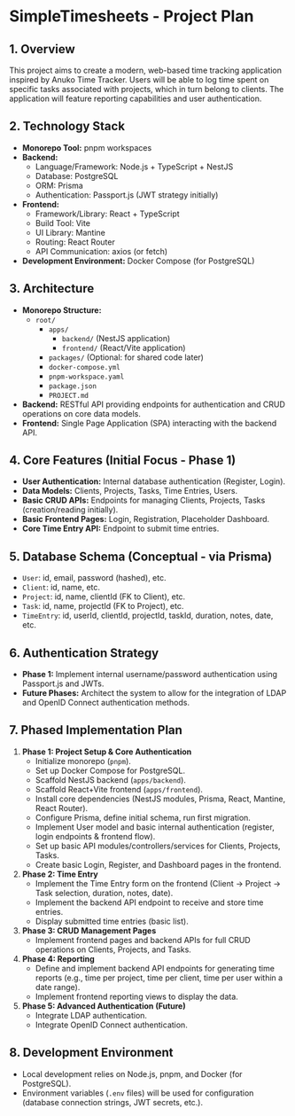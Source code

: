 # SimpleTimesheets - Project Plan

## 1. Overview

This project aims to create a modern, web-based time tracking application inspired by Anuko Time Tracker. Users will be able to log time spent on specific tasks associated with projects, which in turn belong to clients. The application will feature reporting capabilities and user authentication.

## 2. Technology Stack

*   **Monorepo Tool:** pnpm workspaces
*   **Backend:**
    *   Language/Framework: Node.js + TypeScript + NestJS
    *   Database: PostgreSQL
    *   ORM: Prisma
    *   Authentication: Passport.js (JWT strategy initially)
*   **Frontend:**
    *   Framework/Library: React + TypeScript
    *   Build Tool: Vite
    *   UI Library: Mantine
    *   Routing: React Router
    *   API Communication: axios (or fetch)
*   **Development Environment:** Docker Compose (for PostgreSQL)

## 3. Architecture

*   **Monorepo Structure:**
    *   `root/`
        *   `apps/`
            *   `backend/` (NestJS application)
            *   `frontend/` (React/Vite application)
        *   `packages/` (Optional: for shared code later)
        *   `docker-compose.yml`
        *   `pnpm-workspace.yaml`
        *   `package.json`
        *   `PROJECT.md`
*   **Backend:** RESTful API providing endpoints for authentication and CRUD operations on core data models.
*   **Frontend:** Single Page Application (SPA) interacting with the backend API.

## 4. Core Features (Initial Focus - Phase 1)

*   **User Authentication:** Internal database authentication (Register, Login).
*   **Data Models:** Clients, Projects, Tasks, Time Entries, Users.
*   **Basic CRUD APIs:** Endpoints for managing Clients, Projects, Tasks (creation/reading initially).
*   **Basic Frontend Pages:** Login, Registration, Placeholder Dashboard.
*   **Core Time Entry API:** Endpoint to submit time entries.

## 5. Database Schema (Conceptual - via Prisma)

*   `User`: id, email, password (hashed), etc.
*   `Client`: id, name, etc.
*   `Project`: id, name, clientId (FK to Client), etc.
*   `Task`: id, name, projectId (FK to Project), etc.
*   `TimeEntry`: id, userId, clientId, projectId, taskId, duration, notes, date, etc.

## 6. Authentication Strategy

*   **Phase 1:** Implement internal username/password authentication using Passport.js and JWTs.
*   **Future Phases:** Architect the system to allow for the integration of LDAP and OpenID Connect authentication methods.

## 7. Phased Implementation Plan

1.  **Phase 1: Project Setup & Core Authentication**
    *   Initialize monorepo (`pnpm`).
    *   Set up Docker Compose for PostgreSQL.
    *   Scaffold NestJS backend (`apps/backend`).
    *   Scaffold React+Vite frontend (`apps/frontend`).
    *   Install core dependencies (NestJS modules, Prisma, React, Mantine, React Router).
    *   Configure Prisma, define initial schema, run first migration.
    *   Implement User model and basic internal authentication (register, login endpoints & frontend flow).
    *   Set up basic API modules/controllers/services for Clients, Projects, Tasks.
    *   Create basic Login, Register, and Dashboard pages in the frontend.
2.  **Phase 2: Time Entry**
    *   Implement the Time Entry form on the frontend (Client -> Project -> Task selection, duration, notes, date).
    *   Implement the backend API endpoint to receive and store time entries.
    *   Display submitted time entries (basic list).
3.  **Phase 3: CRUD Management Pages**
    *   Implement frontend pages and backend APIs for full CRUD operations on Clients, Projects, and Tasks.
4.  **Phase 4: Reporting**
    *   Define and implement backend API endpoints for generating time reports (e.g., time per project, time per client, time per user within a date range).
    *   Implement frontend reporting views to display the data.
5.  **Phase 5: Advanced Authentication (Future)**
    *   Integrate LDAP authentication.
    *   Integrate OpenID Connect authentication.

## 8. Development Environment

*   Local development relies on Node.js, pnpm, and Docker (for PostgreSQL).
*   Environment variables (`.env` files) will be used for configuration (database connection strings, JWT secrets, etc.).
